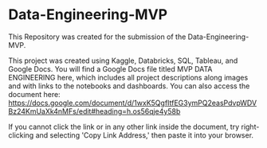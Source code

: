 # Data-Engineering-MVP
This Repository was created for the submission of the Data-Engineering-MVP.

This project was created using Kaggle, Databricks, SQL, Tableau, and Google Docs. You will find a Google Docs file titled MVP DATA ENGINEERING here, which includes all project descriptions along images and with links to the notebooks and dashboards.
You can also access the document here:
https://docs.google.com/document/d/1wxK5QgfItfEG3ymPQ2easPdvpWDVBz24KmUaXk4nMFs/edit#heading=h.os56qje4y58b

If you cannot click the link or in any other link inside the document, try right-clicking and selecting 'Copy Link Address,' then paste it into your browser.


